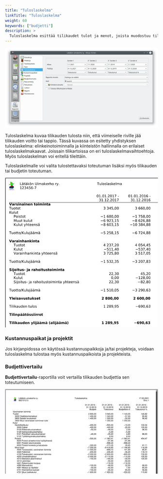 ```yaml
---
title: "Tuloslaskelma"
linkTitle: "Tuloslaskelma"
weight: 60
keywords: ["budjetti"]
description: >
  Tuloslaskelma esittää tilikaudet tulot ja menot, joista muodostuu tilikauden tulos.
---
```


![](/img/fi/raportit/tuloslaskelmadlg.png)

Tuloslaskelma kuvaa tilikauden tulosta niin, että viimeiselle riville jää tilikauden voitto tai tappio. Tässä kuvassa on esitetty yhdistyksen tuloslaskelma: elinkeinotoiminnalla ja kiinteistön hallinnalla on erilaiset tuloslaskelmakaavat.
Joissain tilikartoissa on eri tuloslaskelmavaihtoehtoja. Myös tuloslaskelman voi eritellä tileittäin.

Tuloslaskelmalle voi valita tulostettavaksi toteutuman lisäksi myös tilikauden tai budjetin toteutuman.

![](/img/fi/raportit/tuloslaskelma.png)

### Kustannuspaikat ja projektit

Jos kirjanpidossa on käytössä kustannuspaikkoja ja/tai projekteja, voidaan tuloslaskelma tulostaa myös kustannuspaikoista ja projekteista.

### Budjettivertailu

**Budjettivertailu**-raportilla voit vertailla tilikauden budjettia sen toteutumiseen.

![](/img/fi/raportit/budjettivertailu.png)
